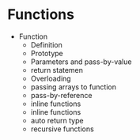 # Functions
<ul>
    <li>Function
        <ul>
            <li>Definition</li>
            <li>Prototype</li>
            <li>Parameters and pass-by-value</li>
            <li>return statemen</li>
            <li>Overloading</li>
            <li>passing arrays to function</li>
            <li>pass-by-reference</li>
            <li>inline functions</li>
            <li>inline functions</li>
            <li>auto return type</li>
            <li>recursive functions</li>
        </ul>
    </li>
</ul>